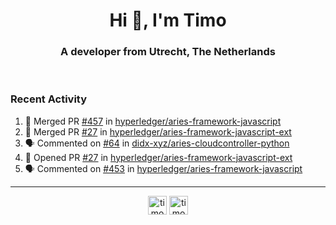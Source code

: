 <h1 align="center">Hi 👋, I'm Timo</h1>
<h3 align="center">A developer from Utrecht, The Netherlands</h3>
<br/>
<!-- https://github.com/rahuldkjain/github-profile-readme-generator --!>

<!--  <p align="left"><img src="https://github-readme-stats.vercel.app/api?username=timoglastra&show_icons=true&count_private=true&" alt="timoglastra" /></p> --!>

<!--
Github language stats
<p align="left"><img src="https://github-readme-stats.vercel.app/api/top-langs/?username=timoglastra&layout=compact" alt="timoglastra" /><p>
-->

<!-- Codestats language stats -->
<!-- <p align="left"><img src="https://codestats-readme.vercel.app/api/top-langs/?username=timoglastra&layout=compact&language_count=12" alt="timoglastra" /><p>    --!>
  
<h3>Recent Activity</h3>

<!--START_SECTION:activity-->
1. 🎉 Merged PR [#457](https://github.com/hyperledger/aries-framework-javascript/pull/457) in [hyperledger/aries-framework-javascript](https://github.com/hyperledger/aries-framework-javascript)
2. 🎉 Merged PR [#27](https://github.com/hyperledger/aries-framework-javascript-ext/pull/27) in [hyperledger/aries-framework-javascript-ext](https://github.com/hyperledger/aries-framework-javascript-ext)
3. 🗣 Commented on [#64](https://github.com/didx-xyz/aries-cloudcontroller-python/issues/64) in [didx-xyz/aries-cloudcontroller-python](https://github.com/didx-xyz/aries-cloudcontroller-python)
4. 💪 Opened PR [#27](https://github.com/hyperledger/aries-framework-javascript-ext/pull/27) in [hyperledger/aries-framework-javascript-ext](https://github.com/hyperledger/aries-framework-javascript-ext)
5. 🗣 Commented on [#453](https://github.com/hyperledger/aries-framework-javascript/issues/453) in [hyperledger/aries-framework-javascript](https://github.com/hyperledger/aries-framework-javascript)
<!--END_SECTION:activity-->

---

<p align="center">
<a href="https://twitter.com/timoglastra" target="blank"><img align="center" src="https://cdn.jsdelivr.net/npm/simple-icons@3.0.1/icons/twitter.svg" alt="timoglastra" height="30" width="30" /></a>
<a href="https://linkedin.com/in/timoglastra" target="blank"><img align="center" src="https://cdn.jsdelivr.net/npm/simple-icons@3.0.1/icons/linkedin.svg" alt="timoglastra" height="30" width="30" /></a>
</p>



